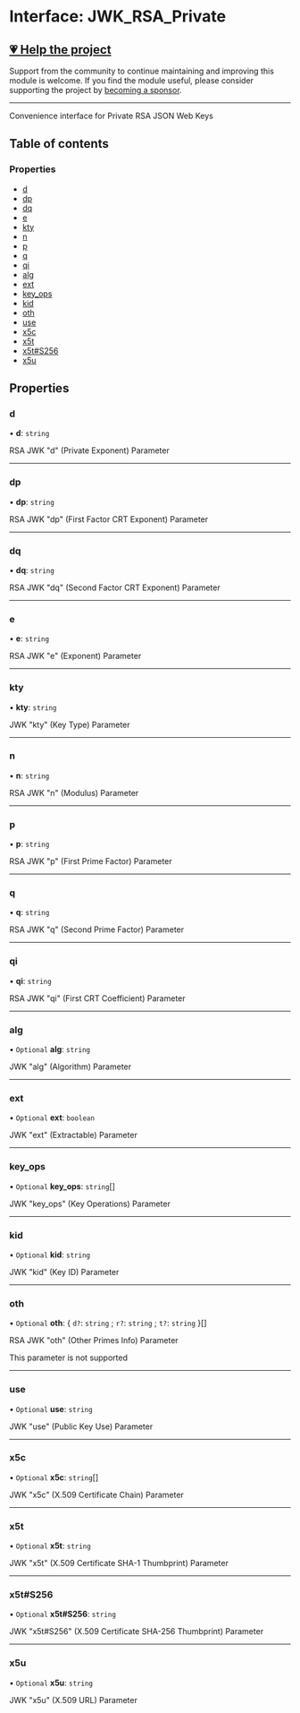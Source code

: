 # Interface: JWK\_RSA\_Private

## [💗 Help the project](https://github.com/sponsors/panva)

Support from the community to continue maintaining and improving this module is welcome. If you find the module useful, please consider supporting the project by [becoming a sponsor](https://github.com/sponsors/panva).

---

Convenience interface for Private RSA JSON Web Keys

## Table of contents

### Properties

- [d](types.JWK_RSA_Private.md#d)
- [dp](types.JWK_RSA_Private.md#dp)
- [dq](types.JWK_RSA_Private.md#dq)
- [e](types.JWK_RSA_Private.md#e)
- [kty](types.JWK_RSA_Private.md#kty)
- [n](types.JWK_RSA_Private.md#n)
- [p](types.JWK_RSA_Private.md#p)
- [q](types.JWK_RSA_Private.md#q)
- [qi](types.JWK_RSA_Private.md#qi)
- [alg](types.JWK_RSA_Private.md#alg)
- [ext](types.JWK_RSA_Private.md#ext)
- [key\_ops](types.JWK_RSA_Private.md#key_ops)
- [kid](types.JWK_RSA_Private.md#kid)
- [oth](types.JWK_RSA_Private.md#oth)
- [use](types.JWK_RSA_Private.md#use)
- [x5c](types.JWK_RSA_Private.md#x5c)
- [x5t](types.JWK_RSA_Private.md#x5t)
- [x5t#S256](types.JWK_RSA_Private.md#x5t#s256)
- [x5u](types.JWK_RSA_Private.md#x5u)

## Properties

### d

• **d**: `string`

RSA JWK "d" (Private Exponent) Parameter

___

### dp

• **dp**: `string`

RSA JWK "dp" (First Factor CRT Exponent) Parameter

___

### dq

• **dq**: `string`

RSA JWK "dq" (Second Factor CRT Exponent) Parameter

___

### e

• **e**: `string`

RSA JWK "e" (Exponent) Parameter

___

### kty

• **kty**: `string`

JWK "kty" (Key Type) Parameter

___

### n

• **n**: `string`

RSA JWK "n" (Modulus) Parameter

___

### p

• **p**: `string`

RSA JWK "p" (First Prime Factor) Parameter

___

### q

• **q**: `string`

RSA JWK "q" (Second Prime Factor) Parameter

___

### qi

• **qi**: `string`

RSA JWK "qi" (First CRT Coefficient) Parameter

___

### alg

• `Optional` **alg**: `string`

JWK "alg" (Algorithm) Parameter

___

### ext

• `Optional` **ext**: `boolean`

JWK "ext" (Extractable) Parameter

___

### key\_ops

• `Optional` **key\_ops**: `string`[]

JWK "key_ops" (Key Operations) Parameter

___

### kid

• `Optional` **kid**: `string`

JWK "kid" (Key ID) Parameter

___

### oth

• `Optional` **oth**: \{ `d?`: `string` ; `r?`: `string` ; `t?`: `string`  }[]

RSA JWK "oth" (Other Primes Info) Parameter

This parameter is not supported

___

### use

• `Optional` **use**: `string`

JWK "use" (Public Key Use) Parameter

___

### x5c

• `Optional` **x5c**: `string`[]

JWK "x5c" (X.509 Certificate Chain) Parameter

___

### x5t

• `Optional` **x5t**: `string`

JWK "x5t" (X.509 Certificate SHA-1 Thumbprint) Parameter

___

### x5t#S256

• `Optional` **x5t#S256**: `string`

JWK "x5t#S256" (X.509 Certificate SHA-256 Thumbprint) Parameter

___

### x5u

• `Optional` **x5u**: `string`

JWK "x5u" (X.509 URL) Parameter
